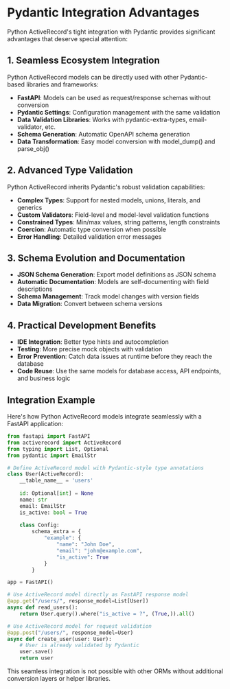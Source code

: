 # Pydantic Integration Advantages

Python ActiveRecord's tight integration with Pydantic provides significant advantages that deserve special attention:

## 1. Seamless Ecosystem Integration

Python ActiveRecord models can be directly used with other Pydantic-based libraries and frameworks:

- **FastAPI**: Models can be used as request/response schemas without conversion
- **Pydantic Settings**: Configuration management with the same validation
- **Data Validation Libraries**: Works with pydantic-extra-types, email-validator, etc.
- **Schema Generation**: Automatic OpenAPI schema generation
- **Data Transformation**: Easy model conversion with model_dump() and parse_obj()

## 2. Advanced Type Validation

Python ActiveRecord inherits Pydantic's robust validation capabilities:

- **Complex Types**: Support for nested models, unions, literals, and generics
- **Custom Validators**: Field-level and model-level validation functions
- **Constrained Types**: Min/max values, string patterns, length constraints
- **Coercion**: Automatic type conversion when possible
- **Error Handling**: Detailed validation error messages

## 3. Schema Evolution and Documentation

- **JSON Schema Generation**: Export model definitions as JSON schema
- **Automatic Documentation**: Models are self-documenting with field descriptions
- **Schema Management**: Track model changes with version fields
- **Data Migration**: Convert between schema versions

## 4. Practical Development Benefits

- **IDE Integration**: Better type hints and autocompletion
- **Testing**: More precise mock objects with validation
- **Error Prevention**: Catch data issues at runtime before they reach the database
- **Code Reuse**: Use the same models for database access, API endpoints, and business logic

## Integration Example

Here's how Python ActiveRecord models integrate seamlessly with a FastAPI application:

```python
from fastapi import FastAPI
from activerecord import ActiveRecord
from typing import List, Optional
from pydantic import EmailStr

# Define ActiveRecord model with Pydantic-style type annotations
class User(ActiveRecord):
    __table_name__ = 'users'
    
    id: Optional[int] = None
    name: str
    email: EmailStr
    is_active: bool = True
    
    class Config:
        schema_extra = {
            "example": {
                "name": "John Doe",
                "email": "john@example.com",
                "is_active": True
            }
        }

app = FastAPI()

# Use ActiveRecord model directly as FastAPI response model
@app.get("/users/", response_model=List[User])
async def read_users():
    return User.query().where("is_active = ?", (True,)).all()

# Use ActiveRecord model for request validation
@app.post("/users/", response_model=User)
async def create_user(user: User):
    # User is already validated by Pydantic
    user.save()
    return user
```

This seamless integration is not possible with other ORMs without additional conversion layers or helper libraries.